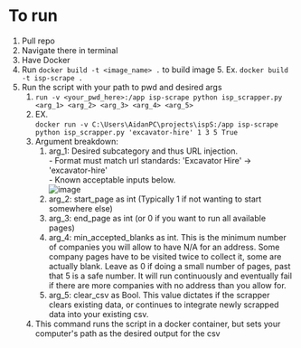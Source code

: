 # To run
1. Pull repo
2. Navigate there in terminal
3. Have Docker
4. Run `docker build -t <image_name> .` to build image
	5. Ex. `docker build -t isp-scrape .`
5. Run the script with your path to pwd and desired args
	1. `run -v <your_pwd_here>:/app isp-scrape python isp_scrapper.py <arg_1> <arg_2> <arg_3> <arg_4> <arg_5> `
	2. EX. <br> `docker run -v C:\Users\AidanPC\projects\ispS:/app isp-scrape python isp_scrapper.py 'excavator-hire' 1 3 5 True`
    3. Argument breakdown:
		1. arg_1: Desired subcategory and thus URL injection. <br> - Format must match url standards: 'Excavator Hire' -> 'excavator-hire' <br> - Known acceptable inputs below. <br> 
![image](https://github.com/Gmander/iseekplant_scrapper/assets/68246180/a3fb04a2-9ad1-4009-ab20-3e29ce66cda4)
		3. arg_2: start_page as int (Typically 1 if not wanting to start somewhere else)
		4. arg_3: end_page as int (or 0 if you want to run all available pages)
		5. arg_4: min_accepted_blanks as int. This is the minimum number of companies you will allow to have N/A for an address. Some company pages have to be visited twice to collect it, some are actually blank. Leave as 0 if doing a small number of pages, past that 5 is a safe number. It will run continuously and eventually fail if there are more companies with no address than you allow for.
		6. arg_5: clear_csv as Bool. This value dictates if the scrapper clears existing data, or continues to integrate newly scrapped data into your existing csv.
	4. This command runs the script in a docker container, but sets your computer's path as the desired output for the csv
